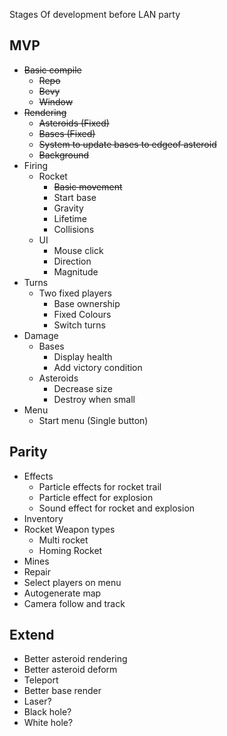 Stages Of development before LAN party

## MVP
+ ~~Basic compile~~
  + ~~Repo~~
  + ~~Bevy~~
  + ~~Window~~
+ ~~Rendering~~
  + ~~Asteroids (Fixed)~~
  + ~~Bases (Fixed)~~
  + ~~System to update bases to edgeof asteroid~~
  + ~~Background~~
+ Firing
  + Rocket
    + ~~Basic movement~~
    + Start base
    + Gravity
    + Lifetime
    + Collisions
  + UI 
    + Mouse click
    + Direction
    + Magnitude
+ Turns
  + Two fixed players
    + Base ownership
    + Fixed Colours
    + Switch turns
+ Damage
  + Bases
    + Display health
    + Add victory condition
  + Asteroids
    + Decrease size
    + Destroy when small
+ Menu
  + Start menu (Single button)

## Parity
+ Effects
  + Particle effects for rocket trail
  + Particle effect for explosion
  + Sound effect for rocket and explosion
+ Inventory
+ Rocket Weapon types
  + Multi rocket
  + Homing Rocket
+ Mines
+ Repair
+ Select players on menu
+ Autogenerate map
+ Camera follow and track

## Extend
+ Better asteroid rendering
+ Better asteroid deform
+ Teleport
+ Better base render
+ Laser?
+ Black hole?
+ White hole?
